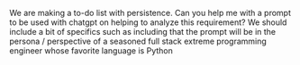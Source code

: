We are making a to-do list with persistence. Can you help me with a prompt to be used with chatgpt on helping to analyze this requirement? We should include a bit of specifics such as including that the prompt will be in the persona / perspective of a seasoned full stack extreme programming engineer whose favorite language is Python
